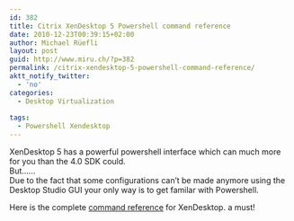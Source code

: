 ```yaml
---
id: 382
title: Citrix XenDesktop 5 Powershell command reference
date: 2010-12-23T00:39:15+02:00
author: Michael Rüefli
layout: post
guid: http://www.miru.ch/?p=382
permalink: /citrix-xendesktop-5-powershell-command-reference/
aktt_notify_twitter:
  - 'no'
categories:
  - Desktop Virtualization
  
tags:
  - Powershell Xendesktop
---
```

XenDesktop 5 has a powerful powershell interface which can much more for you than the 4.0 SDK could.  
But&#8230;&#8230;  
Due to the fact that some configurations can&#8217;t be made anymore using the Desktop Studio GUI your only way is to get familar with Powershell.

Here is the complete <a href="http://support.citrix.com/static/kc/CTX127254/help/" target="_blank">command reference</a> for XenDesktop. a must!